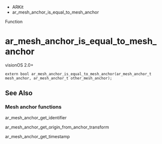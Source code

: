 

- ARKit
-  ar_mesh_anchor_is_equal_to_mesh_anchor 

Function

# ar_mesh_anchor_is_equal_to_mesh_anchor

visionOS 2.0+

``` source
extern bool ar_mesh_anchor_is_equal_to_mesh_anchor(ar_mesh_anchor_t mesh_anchor, ar_mesh_anchor_t other_mesh_anchor);
```

## See Also

### Mesh anchor functions

ar_mesh_anchor_get_identifier

ar_mesh_anchor_get_origin_from_anchor_transform

ar_mesh_anchor_get_timestamp


